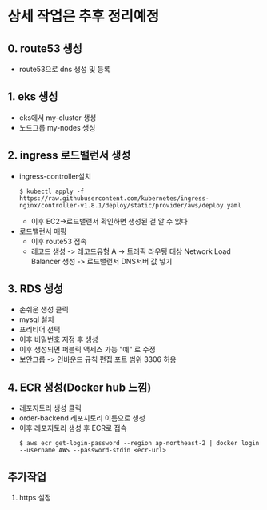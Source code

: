 # 상세 작업은 추후 정리예정

## 0. route53 생성
- route53으로 dns 생성 및 등록

## 1. eks 생성
- eks에서 my-cluster 생성
- 노드그룹 my-nodes 생성

## 2. ingress 로드밸런서 생성
- ingress-controller설치
    ```
    $ kubectl apply -f https://raw.githubusercontent.com/kubernetes/ingress-nginx/controller-v1.8.1/deploy/static/provider/aws/deploy.yaml
    ```
    - 이후 EC2->로드밸런서 확인하면 생성된 걸 알 수 있다
- 로드밸런서 매핑
    - 이후 route53 접속
    - 레코드 생성 -> 레코드유형 A -> 트래픽 라우팅 대상 Network Load Balancer 생성 -> 로드밸런서 DNS서버 값 넣기

## 3. RDS 생성
- 손쉬운 생성 클릭
- mysql 설치
- 프리티어 선택
- 이후 비밀번호 지정 후 생성
- 이후 생성되면 퍼블릭 액세스 가능 "예" 로 수정
- 보안그룹 -> 인바운드 규칙 편집 포트 범위 3306 허용

## 4. ECR 생성(Docker hub 느낌)
- 레포지토리 생성 클릭
- order-backend 레포지토리 이름으로 생성
- 이후 레포지토리 생성 후 ECR로 접속
    ```
    $ aws ecr get-login-password --region ap-northeast-2 | docker login --username AWS --password-stdin <ecr-url>
    ```

## 추가작업
1. https 설정